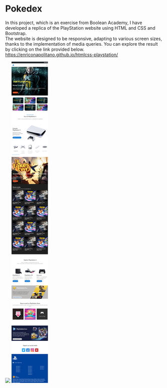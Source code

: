 # Pokedex
In this project, which is an exercise from Boolean Academy, I have developed a replica of the PlayStation website using HTML and CSS and Bootstrap. <br> The website is designed to be responsive, adapting to various screen sizes, thanks to the implementation of media queries. You can explore the result by clicking on the link provided below.
https://enriconapolitano.github.io/htmlcss-playstation/

<img src="preview.png">
<img src="preview-2.png">


